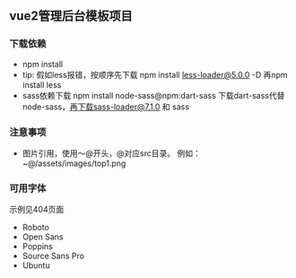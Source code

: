 ## vue2管理后台模板项目

### 下载依赖
- npm install
- tip: 假如less报错，按顺序先下载 npm install less-loader@5.0.0 -D 再npm install less
- sass依赖下载 npm install node-sass@npm:dart-sass 下载dart-sass代替node-sass，再下载sass-loader@7.1.0 和 sass
### 注意事项
- 图片引用，使用～@开头，@对应src目录。  例如：~@/assets/images/top1.png

### 可用字体
   示例见404页面
   - Roboto
   - Open Sans
   - Poppins
   - Source Sans Pro
   - Ubuntu
